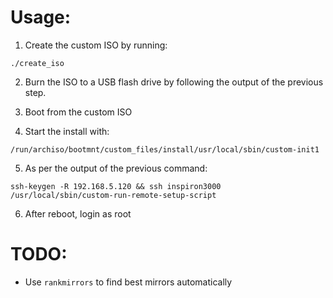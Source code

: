 # Usage:

1. Create the custom ISO by running:
```
./create_iso
```

2. Burn the ISO to a USB flash drive by following the output of the previous step.

3. Boot from the custom ISO

4. Start the install with:
```
/run/archiso/bootmnt/custom_files/install/usr/local/sbin/custom-init1
```

5. As per the output of the previous command:
```
ssh-keygen -R 192.168.5.120 && ssh inspiron3000
/usr/local/sbin/custom-run-remote-setup-script
```

6. After reboot, login as root


# TODO:

* Use `rankmirrors` to find best mirrors automatically
